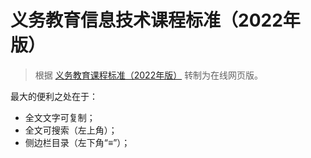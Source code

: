 # 义务教育信息技术课程标准（2022年版）

> 根据 [义务教育课程标准（2022年版）](https://www.pep.com.cn/xw/zt/rjwy/yjkb2022/) 转制为在线网页版。

最大的便利之处在于：

- 全文文字可复制；
- 全文可搜索（左上角）；
- 侧边栏目录（左下角“≡”）；